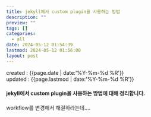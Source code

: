 ```yaml
---
title: jekyll에서 custom plugin을 사용하는 방법
description: ""
preview: ""
tags: []
categories:
  - all
date: 2024-05-12 01:54:39
lastmod: 2024-05-12 01:56:00
layout: post
---
```


created : {{page.date | date:'%Y-%m-%d %R'}}  
updated : {{page.lastmod | date:'%Y-%m-%d %R'}}

#### jekyll에서 custom plugin을 사용하는 방법에 대해 정리합니다.

workflow를 변경해서 해결하라는데....